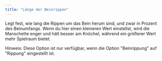 ```yaml
---
title: "Länge der Beinrippen"
---
```


Legt fest, wie lang die Rippen um das Bein herum sind, und zwar in Prozent des Beinumfangs. Wenn du hier einen kleineren Wert einstellst, wird die Manschette enger und hält besser am Knöchel, während ein größerer Wert mehr Spielraum bietet.

Hinweis: Diese Option ist nur verfügbar, wenn die Option "Beinrippung" auf "Rippung" eingestellt ist.
